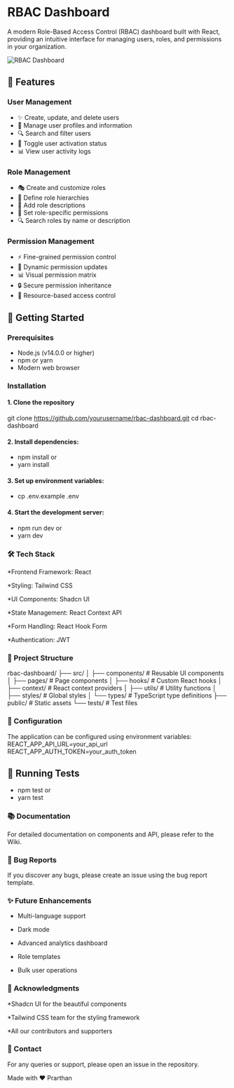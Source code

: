 # RBAC Dashboard

A modern Role-Based Access Control (RBAC) dashboard built with React, providing an intuitive interface for managing users, roles, and permissions in your organization.

![RBAC Dashboard](screenshot.png)

## 🌟 Features

### User Management
- ✨ Create, update, and delete users
- 👥 Manage user profiles and information
- 🔍 Search and filter users
- 🔄 Toggle user activation status
- 📊 View user activity logs

### Role Management
- 🎭 Create and customize roles
- 🔐 Define role hierarchies
- 📝 Add role descriptions
- 🎯 Set role-specific permissions
- 🔍 Search roles by name or description

### Permission Management
- ⚡ Fine-grained permission control
- 🔄 Dynamic permission updates
- 📊 Visual permission matrix
- 🔒 Secure permission inheritance
- 🎯 Resource-based access control

## 🚀 Getting Started

### Prerequisites

- Node.js (v14.0.0 or higher)
- npm or yarn
- Modern web browser

### Installation

#### 1. Clone the repository
git clone https://github.com/yourusername/rbac-dashboard.git
cd rbac-dashboard

#### 2. Install dependencies:
- npm install
or
- yarn install

#### 3. Set up environment variables: 
- cp .env.example .env

#### 4. Start the development server:
- npm run dev
or
- yarn dev

### 🛠️ Tech Stack
*Frontend Framework: React

*Styling: Tailwind CSS

*UI Components: Shadcn UI

*State Management: React Context API

*Form Handling: React Hook Form

*Authentication: JWT

### 📁 Project Structure
rbac-dashboard/
├── src/
│   ├── components/          # Reusable UI components
│   ├── pages/              # Page components
│   ├── hooks/              # Custom React hooks
│   ├── context/            # React context providers
│   ├── utils/              # Utility functions
│   ├── styles/             # Global styles
│   └── types/              # TypeScript type definitions
├── public/                 # Static assets
└── tests/                  # Test files

### 🔧 Configuration
The application can be configured using environment variables:
REACT_APP_API_URL=your_api_url
REACT_APP_AUTH_TOKEN=your_auth_token

## 🧪 Running Tests
- npm test
or
- yarn test

### 📚 Documentation
For detailed documentation on components and API, please refer to the Wiki.

### 🐛 Bug Reports
If you discover any bugs, please create an issue using the bug report template.

### ✨ Future Enhancements
* Multi-language support

* Dark mode

* Advanced analytics dashboard

* Role templates

* Bulk user operations

### 👏 Acknowledgments
*Shadcn UI for the beautiful components

*Tailwind CSS team for the styling framework

*All our contributors and supporters

### 📧 Contact
For any queries or support, please open an issue in the repository.

Made with ❤️ Prarthan
